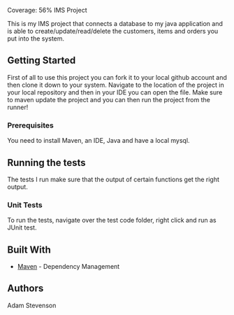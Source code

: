 Coverage: 56%
IMS Project

This is my IMS project that connects a database to my java application and is able to create/update/read/delete the customers, items and orders you put into the system.

## Getting Started

First of all to use this project you can fork it to your local github account and then clone it down to your system. Navigate to the location of the project in your local repository and then in your IDE you can open the file. Make sure to maven update the project and you can then run the project from the runner!

### Prerequisites

You need to install Maven, an IDE, Java and have a local mysql.

## Running the tests

The tests I run make sure that the output of certain functions get the right output.

### Unit Tests 

To run the tests, navigate over the test code folder, right click and run as JUnit test.


## Built With

* [Maven](https://maven.apache.org/) - Dependency Management


## Authors

Adam Stevenson



